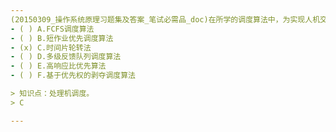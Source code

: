 ```yaml
---
(20150309_操作系统原理习题集及答案_笔试必需品_doc)在所学的调度算法中，为实现人机交互作用应采用调度算法是﹎﹎﹎﹎。
- ( ) A.FCFS调度算法 
- ( ) B.短作业优先调度算法 
- (x) C.时间片轮转法 
- ( ) D.多级反馈队列调度算法 
- ( ) E.高响应比优先算法 
- ( ) F.基于优先权的剥夺调度算法

> 知识点：处理机调度。
> C

---
```

